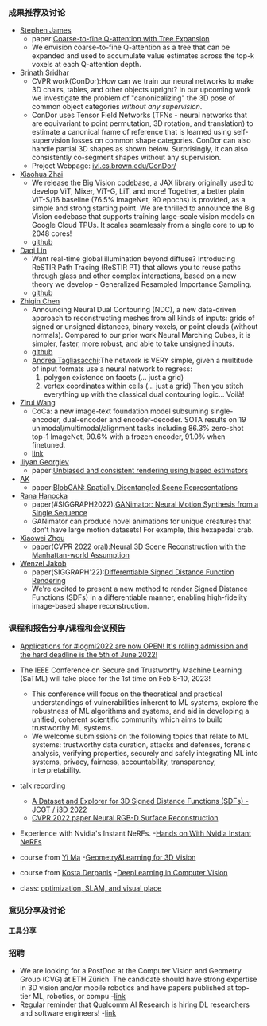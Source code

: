 ### 成果推荐及讨论
- [Stephen James](https://twitter.com/stepjamUK)
  - paper:[Coarse-to-fine Q-attention with Tree Expansion](https://arxiv.org/abs/2204.12471)
  - We envision coarse-to-fine Q-attention as a tree that can be expanded and used to accumulate value estimates across the top-k voxels at each Q-attention depth.
- [Srinath Sridhar](https://twitter.com/drsrinathsridha/status/1521607365065383939)
  - CVPR work(ConDor):How can we train our neural networks to make 3D chairs, tables, and other objects upright? In our upcoming work we investigate the problem of "canonicalizing" the 3D pose of common object categories *without any supervision*. 
  - ConDor uses Tensor Field Networks (TFNs - neural networks that are equivariant to point permutation, 3D rotation, and translation) to estimate a canonical frame of reference that is learned using self-supervision losses on common shape categories. ConDor can also handle partial 3D shapes as shown below. Surprisingly, it can also consistently co-segment shapes without any supervision.
  - Project Webpage: [ivl.cs.brown.edu/ConDor/](https://ivl.cs.brown.edu/ConDor/)
- [Xiaohua Zhai](https://twitter.com/XiaohuaZhai/status/1521754457486340096)
  - We release the Big Vision codebase, a JAX library originally used to develop ViT, Mixer, ViT-G, LiT, and more! Together, a better plain ViT-S/16 baseline (76.5% ImageNet, 90 epochs) is provided, as a simple and strong starting point. We are thrilled to announce the Big Vision codebase that supports training large-scale vision models on Google Cloud TPUs. It scales seamlessly from a single core to up to 2048 cores!
  - [github](https://github.com/google-research/big_vision)
- [Daqi Lin](https://twitter.com/DaqiLin/status/1521901892493725696)
  - Want real-time global illumination beyond diffuse? Introducing ReSTIR Path Tracing (ReSTIR PT) that allows you to reuse paths through glass and other complex interactions, based on a new theory we develop - Generalized Resampled Importance Sampling.
  - [github](https://github.com/DQLin/ReSTIR_PT)
- [Zhiqin Chen](https://twitter.com/ZhiqinChen3/status/1521933942265303040)
  - Announcing Neural Dual Contouring (NDC), a new data-driven approach to reconstructing meshes from all kinds of inputs: grids of signed or unsigned distances, binary voxels, or point clouds (without normals). Compared to our prior work Neural Marching Cubes, it is simpler, faster, more robust, and able to take unsigned inputs.
  - [github](https://github.com/czq142857/NDC)
  - [Andrea Tagliasacchi](https://twitter.com/taiyasaki/status/1521936875220463617):The network is VERY simple, given a multitude of input formats use a neural network to regress:
    1) polygon existence on facets (... just a grid)
    2) vertex coordinates within cells (... just a grid)
       Then you stitch everything up with the classical dual contouring logic... Voilà!
- [Zirui Wang](https://twitter.com/MrZiruiWang/status/1522039964103430144)
  - CoCa: a new image-text foundation model subsuming single-encoder, dual-encoder and encoder-decoder. SOTA results on 19 unimodal/multimodal/alignment tasks including 86.3% zero-shot top-1 ImageNet, 90.6% with a frozen encoder, 91.0% when finetuned.
  - [link](https://arxiv.org/abs/2205.01917)
- [Iliyan Georgiev](https://twitter.com/iliyang/status/1522353210232643590)
  - paper:[Unbiased and consistent rendering using biased estimators](https://www.iliyan.com/publications/Debiasing)
- [AK](https://twitter.com/ak92501/status/1522380380216700930)
  - paper:[BlobGAN: Spatially Disentangled Scene Representations](https://arxiv.org/abs/2205.02837)
- [Rana Hanocka](https://twitter.com/RanaHanocka/status/1522698421643096064)
  - paper(#SIGGRAPH2022):[GANimator: Neural Motion Synthesis from a Single Sequence](https://peizhuoli.github.io/ganimator/)
  - GANimator can produce novel animations for unique creatures that don't have large motion datasets! For example, this hexapedal crab.
- [Xiaowei Zhou](https://twitter.com/XiaoweiZhou5/status/1522756105801433088)
  - paper(CVPR 2022 oral):[Neural 3D Scene Reconstruction with the Manhattan-world Assumption](https://zju3dv.github.io/manhattan_sdf/)
- [Wenzel Jakob](https://twitter.com/wenzeljakob/status/1523641292588081152)
  - paper(SIGGRAPH'22):[Differentiable Signed Distance Function Rendering](http://rgl.epfl.ch/publications/Vicini2022SDF)
  - We're excited to present a new method to render Signed Distance Functions (SDFs) in a differentiable manner, enabling high-fidelity image-based shape reconstruction. 
### 课程和报告分享/课程和会议预告
- [Applications for #logml2022 are now OPEN! It's rolling admission and the hard deadline is the 5th of June 2022!](https://twitter.com/LogmlSchool/status/1518718077646647296)
- The IEEE Conference on Secure and Trustworthy Machine Learning (SaTML) will take place for the 1st time on Feb 8-10, 2023! 
  - This conference will focus on the theoretical and practical understandings of vulnerabilities inherent to ML systems, explore the robustness of ML algorithms and systems, and aid in developing a unified, coherent scientific community which aims to build trustworthy ML systems.
  - We welcome submissions on the following topics that relate to ML systems: trustworthy data curation, attacks and defenses, forensic analysis, verifying properties, securely and safely integrating ML into systems, privacy, fairness, accountability, transparency, interpretability.

- talk recording
  - [A Dataset and Explorer for 3D Signed Distance Functions (SDFs) - JCGT / i3D 2022](https://www.youtube.com/watch?v=pgBB-cFZkfE)
  - [CVPR 2022 paper Neural RGB-D Surface Reconstruction](https://www.itzikbs.com/neural-rgb-d-surface-reconstruction?doing_wp_cron=1651910826.9995329380035400390625)
  
- Experience with Nvidia's Instant NeRFs.
  -[Hands on With Nvidia Instant NeRFs](https://www.youtube.com/watch?v=z3-fjYzd0BA)

- course from [Yi Ma](https://twitter.com/YiMaTweets)
  -[Geometry&Learning for 3D Vision](http://people.eecs.berkeley.edu/~yima/courses/CS294-Spring2022/)
- course from [Kosta Derpanis](https://twitter.com/CSProfKGD/status/1522302069595639810)
  -[DeepLearning in Computer Vision](https://www.eecs.yorku.ca/~kosta/Courses/EECS6322/)
- class: [optimization, SLAM, and visual place](https://twitter.com/KasraKhosoussi/status/1522794122469281792) 
### 意见分享及讨论
#### 工具分享

### 招聘
- We are looking for a PostDoc at the Computer Vision and Geometry Group (CVG) at ETH Zürich. The candidate should have strong expertise in 3D vision and/or mobile robotics and have papers published at top-tier ML, robotics, or compu
  -[link](https://www.linkedin.com/feed/update/urn:li:share:6927980541866598400)
- Regular reminder that Qualcomm AI Research is hiring DL researchers and software engineers!
  -[link](https://community.workday.com/maintenance-page?d=5&s=1&e=1&o=)
